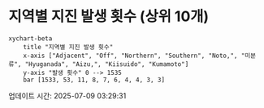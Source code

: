 # 지역별 지진 발생 횟수 (상위 10개)

```mermaid
xychart-beta
    title "지역별 지진 발생 횟수"
    x-axis ["Adjacent", "Off", "Northern", "Southern", "Noto,", "미분류", "Hyuganada", "Aizu,", "Kiisuido", "Kumamoto"]
    y-axis "발생 횟수" 0 --> 1535
    bar [1533, 53, 11, 8, 7, 6, 4, 4, 3, 3]
```

업데이트 시간: 2025-07-09 03:29:31
